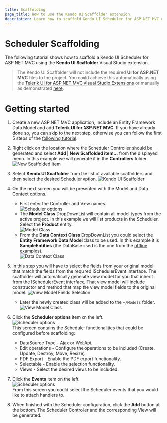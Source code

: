 ```yaml
---
title: Scaffolding
page_title: How to use the Kendo UI Scaffolder extension.
description: Learn how to scaffold Kendo UI Scheduler for ASP.NET MVC using the Kendo UI Scaffolder extension for Visual Studio.
---
```


# Scheduler Scaffolding

The following tutorial shows how to scaffold a Kendo UI Scheduler for ASP.NET MVC using the **Kendo UI Scaffolder** Visual Studio extension.

> The Kendo UI Scaffolder will not include the required **UI for ASP.NET MVC** files to the project. You could achieve this automatically using the [Telerik UI for ASP.NET MVC Visual Studio Extensions](/aspnet-mvc/vs-integration/introduction) or manually as demonstrated [here](/aspnet-mvc/asp-net-mvc-5).

# Getting started

1.  Create a new ASP.NET MVC application, include an Entity Framework Data Model and add **Telerik UI for ASP.NET MVC**. If you have already done so, you can skip to the next step, otherwise you can follow the first 5 steps of the [following tutorial](/aspnet-mvc/helpers/scheduler/ajax-editing#getting-started).

2.  Right click on the location where the Scheduler Controller should be generated and select **Add | New Scaffolded item...** from the displayed menu. In this example we will generate it in the **Controllers** folder.
![New Scaffolded Item](/aspnet-mvc/helpers/scheduler/images/scaffolding/scheduler_new_scaffolded_item.png)

3.  Select **Kendo UI Scaffolder** from the list of available scaffolders and then select the desired Scheduler option.
![Kendo UI Scaffolder](/aspnet-mvc/images/scaffolding/kendo_ui_scaffolder.png)

4.  On the next screen you will be presented with the Model and Data Context options.
    - First enter the Controller and View names.  
![Scheduler options](/aspnet-mvc/helpers/scheduler/images/scaffolding/ui_for_aspnetmvc_scheduler_1)
    - The **Model Class** DropDownList will contain all model types from the active project. In this example we will list products in the Scheduler. Select the **Product** entity.  
![Model Class](/aspnet-mvc/helpers/scheduler/images/scaffolding/ui_for_aspnetmvc_scheduler_3.png)
    - From the **Data Context Class** DropDownList you could select the **Entity Framework Data Model** class to be used. In this example it is **SampleEntities** (the DataBase used is the one from the [offline examples](/aspnet-mvc/introduction#running-the-sample-application)).  
![Data Context Class](/aspnet-mvc/helpers/scheduler/images/scaffolding/ui_for_aspnetmvc_scheduler_2.png)

5. In this step you will have to select the fields from your original model that match the fields from the required ISchedulerEvent interface. The scaffolder will automatically generate view model for you that inherit from the ISchedulerEvent interface. That view model will include constructor and method that map the view model fields to the original model.
 ![View Model Fields Selection](/aspnet-mvc/helpers/scheduler/images/scaffolding/ui_for_aspnetmvc_scheduler_4.png)

    - Later the newly created class will be added to the `~/Models` folder.
    ![View Model Class](/aspnet-mvc/helpers/scheduler/images/scaffolding/ui_for_aspnetmvc_scheduler_7.png)

6. Click the **Scheduler options** item on the left.  
![Scheduler options](/aspnet-mvc/helpers/scheduler/images/scaffolding/ui_for_aspnetmvc_scheduler_5.png)  
This screen contains the Scheduler functionalities that could be configured before scaffolding:
    - DataSource Type - Ajax or WebApi.
    - Edit operations - Configure the operations to be included (Create, Update, Destroy, Move, Resize).  
    - PDF Export - Enable the PDF export functionality.
    - Selectable - Enable the selection functionality.  
    - Views - Select the desired views to be included. 

7. Click the **Events** item on the left.  
![Scheduler options](/aspnet-mvc/helpers/scheduler/images/scaffolding/ui_for_aspnetmvc_scheduler_6.png)  
From this screen you could select the Scheduler events that you would like to attach handlers to.

8. When finished with the Scheduler configuration, click the **Add** button at the bottom. The Scheduler Controller and the corresponding View will be generated.